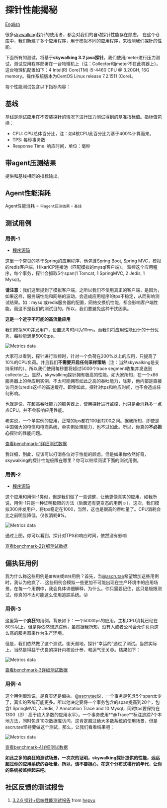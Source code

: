 # 探针性能揭秘
[English](README.md)

很多[skywalking](https://github.com/OpenSkywalking/skywalking)探针的使用者，都会对我们的自动探针性能存在顾虑。
在这个仓库中，我们新建了多个应用程序，用于模拟不同的应用程序，来检测我们探针的性能。

下面所有的测试，将基于**skywalking 3.2 java探针**。我们使用jmeter进行压力测试，测试应用程序部署在一台物理机上（注：Collector和jmeter不在此机器上）。
这台物理机配置如下：4 Intel(R) Core(TM) i5-4460  CPU @ 3.20GH, 16G memory。操作系统版本为CentOS Linux release 7.2.1511 (Core)。

每个性能测试包含以下指标内容：
## 基线
基线是测试应用在不安装探针的情况下进行压力测试得到的基准指标值。指标值包括：
* CPU: CPU总体百分比，注：如4核CPU此百分比为基于400%计算而来。
* TPS: 每秒事务数
* Response Time. 响应时间，单位：毫秒

## 带agent压测结果
提供和基线相同的指标输出。

## Agent性能消耗
Agent性能消耗 = `带agent压测结果` - `基线`


## 测试用例
### 用例-1
* [程序源码](https://github.com/SkywalkingTest/Agent-Benchmarks/tree/master/Benchmark-1/example)

这里一个常见的基于Spring的应用程序，他包含Spring Boot, Spring MVC，模拟的redis客户端，HikariCP连接池（匹配模拟的mysql客户端）。
监控这个应用程序，每个事务，探针会抓取5个span(1 Tomcat, 1 SpringMVC, 2 Jedis, 1 Mysql)。

**请注意**：我们这里提到了模拟客户端，之所以我们不使用真正的客户端，是因为，如果这样，服务端性能和网络的波动，会造成应用程序的tps不稳定，从而影响测试结果。如：mysql或redis服务器的配置，网络交换机性能，都会影响客户端性能，而这不是我们的测试目的。所以，我们要避免这种干扰因素。

**这是一个近乎不可能的高流量应用**

我们模拟500并发用户，设置思考时间为10ms。而我们将应用性能设计的十分优秀，每秒能满足5000tps。

![Metrics data](https://skyapmtest.github.io/page-resources/3.2/performance-results/benchmark-1/contrast_graph.png)

大家可以看到，探针进行监控时，针对一个负荷在200%以上的应用，只提高了10%的CPU负荷。并且我们**不需要开启任何采样策略**（注：当然skywalking是支持采样的），所以我们使用每秒要将超过5000个trace segment收集并发送到collector上。显然，skywalking探针拥有极高的性能。如大家所知，在一个x86服务器上的单应用实例，不太可能拥有如此之高的吞吐能力，除非，他内部是直接访问类似redis这样的高速缓存。即使如此，探针对tps和响应时间，也不会造成任何影响。

也就是说，在超高吞吐能力的服务器上，使用探针进行监控，也只是会消耗多一点点CPU，并不会影响应用性能。

老实说，一个单实例的应用，正常的tps都在100到1200之间。据我所知，即使是中国强大的电信和电商系统，单实例处理能力，也不过如此。所以，你真的**不必担心**探针的性能问题。

[查看benchmark-1详细测试数据](Benchmark-1)

我详细，到此，应该可以打消各位对于性能的顾虑。但是如果你依然好奇，skywalking的探针性能极限在哪里？你可以继续阅读下面的测试用例。

### 用例-2
* [程序源码](https://github.com/SkywalkingTest/Agent-Benchmarks/tree/master/Benchmark-2/example)

这个应用和用例-1类似，但是我们做了一些调整，让他更像真实的应用。如我所说，用例-1只是一种证明极限的方法（后面还有更变态的用例☺）。这次，我们模拟300并发用户，将tps稳定在1000，当然，这也是很高的吞吐量了。CPU消耗会比之前明显降低，仅仅消耗**6%**。

![Metrics data](https://skyapmtest.github.io/page-resources/3.2/performance-results/benchmark-2/contrast_graph.png)

通过上图，你可以看到，探针对TPS和响应时间，依然没有影响

[查看benchmark-2详细测试数据](Benchmark-2)

## 偏执狂用例
我为什么称这些用例是`偏执狂`或`疯狂`用例？首先，当[@ascrutae](https://github.com/ascrutae)希望增加这些用例时，我认为他疯了... 这些用例会模拟一些更加不可能出现在生产环境中的应用场景。在每一个用例中，我会具体详细解释，为什么。你只需要记住，这只是极限测试，你真的不太可能这么使用追踪系统。😜

### 用例-3
这里第一个**疯狂**的用例。背景如下：一个5000tps的应用，主机CPU消耗已经在80%以上，但是你依然想追踪他，虽然据我所知，没有人或者公司会允许负荷这么高的服务器来作为生产环境。

但是，我们依然做了这个测试。谢天谢地，探针“幸运的”通过了测试。当然实际上，当然是得益于优良的探针内核设计😎，和运气无关😄。结果如下：

![Metrics data](https://skyapmtest.github.io/page-resources/3.2/performance-results/benchmark-3/contrast_graph.png)

[查看benchmark-3详细测试数据](Benchmark-3)


### 用例-4
这个用例很难说，是真实还是偏执。[@ascrutae](https://github.com/ascrutae)说，一个事务是包含5个span太少了，真实的系统可能更多。所以他决定要将一个事务包含的span提高到20个，包含1 SpringMVC, 2 Jedis, 7 Annotation Trace and 10 Mysql，同时tps要保持在1300（即：高于绝大多数的应用水平）。一个事务使用**@Trace**标注追踪7个本地方法，同时包含10次数据库访问，这肯定超过绝大多数系统的使用场景，但是ascrutae坚持要做这个测试，那么，让我们看看结果吧：


![Metrics data](https://skyapmtest.github.io/page-resources/3.2/performance-results/benchmark-4/contrast_graph.png)

[查看benchmark-4详细测试数据](Benchmark-4)


**如此之多的疯狂的测试场景，一次次的证明，skywalking探针提供的性能，远远超过你的应用系统的吞吐量。所以，请不要担心，在这个分布式横行的年代，让你的系统被监控起来吧。**

## 社区反馈的测试报告

1. [3.2.6 探针+后端性能测试报告](https://github.com/apache/incubator-skywalking/issues/1596#issuecomment-418946050) from [hepyu](https://github.com/hepyu)
